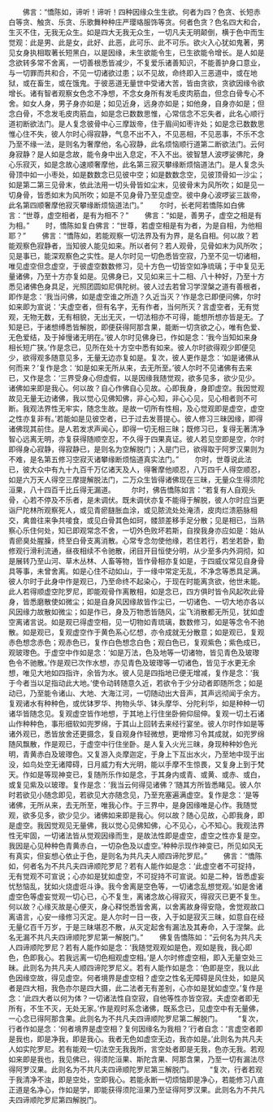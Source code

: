 <!-- { "loadSidebar": true } -->
　　佛言：“憍陈如，谛听！谛听！四种因缘众生生欲。何者为四？色贪、长短赤白等贪、触贪、乐贪、乐歌舞种种庄严璎珞服饰等贪。何者色贪？色名四大和合，生灭不住，无我无众生。如是四大无我无众生，一切凡夫无明颠倒，横于色中而生觉观：此是男、此是女，此好、此恶，此可乐、此不可乐。欲火入心犹如鬼著，男见女身执相取著长短黑白，以是因缘，未生欲能令生，已生欲能令增长。是人如是念欲转多常不舍离，一切善根悉皆减少，不复爱乐诸善知识，不能善护身口意业，与一切罪而共和合，不见一切诸欲过患；以不见故，命终即入三恶道中，或在地狱，或在畜生，或在饿鬼。于彼恶道无量世中受诸大苦，皆由贪欲，贪欲因缘令欲增长。诸有智者观察女色念不净想，不念女身所有发毛皮肉筋血，但念白骨专心不舍。如女人身，男子身亦如是；如见近身，远身亦如是；如他身，自身亦如是；但念白骨，不念发毛皮肉筋血，如是念已数数思惟，心常信念不忘失者，此名心顺行道初断欲法门。是人复念彼骨中心三摩跋帝，住于眉间如枣许处；如是念已数数思惟心住不失，彼人尔时心得寂静，气息不出不入，不见恶相，不见恶事，不乐不念乃至不缘一法，是则名为奢摩他，名心寂静，此名烦恼顺行道第二断欲法门。云何身寂静？是人如是念故，能令身中出入息定，不入不出。彼智慧人波啰娑佛陀，身心乐寂灭，如是念故心速顺奢摩他，此名第三寂灭攀缘断烦恼道法门。是人复念头骨顶中如一小枣处，如是数数念已见彼中空；如是数数念空，见彼顶骨如一沙尘；如是第二第三见骨末，依此法用一切头骨皆如尘末，见彼骨末为风所吹；如是见一切身骨，皆悉如末为风所吹；如是不见身骨乃至见虚空。彼中身心波啰娑三跋帝，此名第四顺奢摩他寂灭攀缘断烦恼道法门。”
　　尔时，长老阿若憍陈如白佛言：“世尊，虚空相者，是有为相不？”
　　佛言：“如是，善男子，虚空之相是有为相。”
　　时，憍陈如复白佛言：“世尊，若虚空相是有为者，为是自相，为他相耶？”
　　佛言：“憍陈如，若能观察一切法界及有为界，是名自相。何以故？若能观察色寂静者，当知彼人能见如来。所以者何？若人观骨，见骨如末为风所吹；见是事已，能深观察色之实性。是人尔时见一切色悉皆空寂，乃至不见一切诸相，唯见虚空但念虚空，于彼虚空数数修习，见十方色一切皆空如净琉璃；于中复见无量诸佛，乃至十方亦复如是。见佛身已，又见如来三十二相、八十种好，乃至十方悉见诸佛色身具足，光照团圆如尼俱陀树。彼人过去若曾习学涅槃之道有善根者，即作是念：‘我当问佛，如是虚空谁之所造？久近当灭？’作是念已即便问佛，尔时如来即为宣说：‘夫虚空者，但有名字，无有作者，当何所灭？言虚空者，无有觉观，无物无数，无有相貌，无出无灭，一切法相亦不可得，能想所想亦皆是无。了知是已，于诸想缚悉皆解脱，即便获得阿那含果，能断一切贪欲之心，唯有色爱、无色爱结，及于掉慢诸无明在。’彼人尔时见佛身已，作如是念：‘我今当知如来身相长短广狭。’作是念已，见所在处十方空中悉有如来。彼人尔时欲得观少即便见少，欲得观多随意见多，无量无边亦复如是。复次，彼人更作是念：‘如是诸佛从何而来？’复作是念：‘如是如来无所从来，去无所至。’彼人尔时不见诸佛有去来已，又作是念：‘三界受身心但虚假，以是因缘我随觉观，欲多见多，欲少见少。诸佛如来即是我心。何以故？自心作佛自心见故。心即我身，身即虚空。我因觉观故见无量无边诸佛，我以觉心见佛知佛，非心心知，非心心见，见心相者则不可断。我观法界性无牢实，随念生故。是故一切所有性相，及心觉观即是虚空，虚空之性亦复非有。’若能如是见彼空者，已于过去发菩提心。彼人修习三昧因缘，即得诸佛现其前住。是人若发求声闻心，即得一切无相三昧；既修习已，复得无著清净智心远离无明，亦复获得随顺空忍，不久得于四果真证。彼人若见空即是空，尔时即得身心寂静，得寂静已，是则名为空解脱门；入是门已，欲得取于阿罗汉果则为不难，是名第五修习空寂灭诸攀缘断烦恼道真实法门。”
　　尔时，世尊说此法已，彼大众中有九十九百千万亿诸天及人，得奢摩他顺忍，八万四千人得空顺忍，如是六万天人得空三摩提解脱法门，二万众生皆得诸佛现在三昧，无量众生得须陀洹果，八十四百千比丘得无漏道。
　　尔时，佛告憍陈如言：“若复有人自观头骨，心若不停及不乐者，是未调伏。既未调伏亦复不能得于解脱，彼人尔时应当更诣尸陀林所观察死人，或见青瘀膖胀血涂，或见脓流处处淹渍，皮肉烂溃筋脉相交，禽兽往来争共唼食，或见白骨其色如珂，髅颔差移手足分散；见是相已，当熟察心乐住何处，知已即观常念不舍，一切外色败坏若斯，自揆我身亦应如是：始从青瘀臭处腥臊，终至白骨支离消散。心常专念勿使他缘，若住若行，若坐若卧，勤修观行滑利流通，昼夜相续不令驰散，闭目开目恒使分明，从少至多内外洞彻，如是展转乃至山河、草木丛林、人畜等物，皆作骨相亦复如是，于四威仪常见自身骨具等事，未曾舍离。如是心住不动如山，于一缘中常定无乱，不净念等悉具足满。彼人尔时于此身中作是观已，乃至命终不起染心，于现在时能离贪欲，他世未能。此人若得顺虚空陀罗尼，即能观骨作离散相，如是念已，四方俱时皆令风起吹此骨身，皆悉磨散使如微尘；如是自身风因缘故皆作尘已，一切诸色、一切大地亦各以风因缘力故散如微尘；如是作已，身及万物悉皆随风，尘飞消散都无所见，犹如虚空离诸言说。如是观已得虚空相，见一切物如青琉璃，数数修习，如是等念令不驰散。如是观已，复观虚空作于黄色系心忆想，亦令成就无分散意；如是观已，复观赤色想念赤色；观赤色已，复作白色想念白色；观白色已，复观紫色；紫色成已，观玻瓈色。于虚空中作如是念：‘如是万法，色及地等一切诸物，皆见青色及玻瓈色令不驰散。’作是观已次作水想，亦见青色及玻瓈等一切诸色，皆见于水更无余想，唯见大地如四指许，余皆为水。彼人见是四指地已便无增减，复作是念：‘我于今者当以足指动此大地。’使令动转随意久近，若欲令于少分动者即随所念；如是动已，乃至能令诸山、大地、大海江河，一切随动出大音声，其声远彻闻于余方。复观诸水有种种色，或优钵罗华、拘物头华、钵头摩华、分陀利华，如是种种一切诸华皆随念见。复观虚空皆作地想，于其地上行住坐卧俯仰屈伸。复观一切土石诸山作种种色，事形细软如兜罗绵，于其山上回转去来经行宴坐。彼人尔时作如是等诸外观已，悉皆放舍还更摄念，复自观身作轻微想，更增修习令其成就，如兜罗绵随风飘散，作是观已，于虚空中行住坐卧。是人复入火光三昧，身现种种妙色光明，青黄赤白及玻瓈色。又复游入炎摩迦定，于身上下互出水火，乃至地中现于出没，如鸟处空无诸障碍，日月威力有大光明，能以手摩不生惊畏，又复身上到于梵天。作如是等现神变已，复随所乐作如是念，于其身内或青、或黄、或赤、或白，或复见紫及以玻瓈。复作是念：‘我当云何得见诸佛？’随其方所皆悉睹见。彼人尔时若欲见小随念即见，若欲见大亦随念见，乃至充塞遍满虚空。复作是念：‘是等诸佛，无所从来，去无所至，唯我心作。于三界中，是身因缘唯是心作。我随觉观，欲多见多，欲少见少。诸佛如来即是我心。何以故？随心见故，心即我身，即是虚空。我因觉观见无量佛，我以觉心见佛知佛，心不见心，心不知心。我观法界性无牢固，一切诸法皆从觉观因缘而生，是故法性即是虚空，虚空之性亦复是空。我因是心见种种色青黄赤白，一切杂色及以虚空。’种种示现作神变已，所见如风无有真实，但妄想心依止于色，是则名为共凡夫人顺四谛陀罗尼。”
　　佛言：“憍陈如，何者名为不共凡夫四谛顺陀罗尼？若有人能作如是念：‘此虚空者不可捉持，无有觉观不可宣说；心亦如是犹如虚空，不可捉持不可宣说。如是二种，皆悉虚妄忧愁恼乱，犹如火烧虚诳斗诤。我今舍离是空色等，一切诸念乱想觉观。’如是舍诸虚空色等虚妄觉观一切心已，心不复生，离诸念故心得寂灭，得寂灭已更不复生。何以故？心缘灭故是心便灭，身心释悦悉皆舍离，以舍离故身得安隐，舍觉观故口离语言，心安一缘修习灭定。是人尔时一日一夜，入于如是寂灭三昧，如意自在经无量亿百千万岁，于是三昧堪忍不散，从灭定起舍有漏法及其寿命，入于涅槃。此名无漏不共凡夫四谛顺陀罗尼第一解脱门。”
　　佛复告憍陈如：“云何名为共凡夫人四谛顺陀罗尼？若有人能作如是念：‘我随觉观观如是色，观如是我，我心即色，色即我心。若我远离一切色相观虚空相。’是人尔时修虚空相，即入无量空处三昧。此则名为共凡夫人顺四谛陀罗尼义。若有人能作如是念：‘色即是空，我以此色因缘空故，得见虚空。何者境界是虚空相？虚空之性名无障碍是风住处，如是风者是四大相，我色亦尔是四大摄，此二法者无有差别，心亦如是犹如虚空。’复作是念：‘此四大者以何为体？一切诸法性自空寂，自他等性亦皆空寂。夫虚空者即无所有，不生不灭，无处无家。’作是观时系念诸佛，既系念已，见虚空中有无量佛，一心念已得阿那含果。此则名为不共凡夫四谛顺陀罗尼第二解脱门。
　　“复次，行者作如是念：‘何者境界是虚空相？复何因缘名为我相？’行者自念：‘言虚空者即是我也，即是净我，即是我心。我者无色如虚空无边，我亦如是。’此则名为共凡夫人如实陀罗尼。若有能观一切法空无我我所，言空处者即是无我，色亦无我。若观如来即是我也，我见佛已，得须陀洹果、斯陀含果、阿那含果，乃至一切有漏法尽得阿罗汉果。此则名为不共凡夫四谛顺陀罗尼第三解脱门。
　　“复次，行者若观于我清净不浊，即是空处，空即我心。若能永断一切烦恼即是净心，若能修习八直正道是名净心，作如是学，即能获得须陀洹果乃至证得阿罗汉果。此则名为不共凡夫四谛顺陀罗尼第四解脱门。
